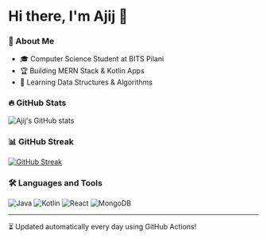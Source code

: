 # Hi there, I'm Ajij 👋

### 🚀 About Me
- 🎓 Computer Science Student at BITS Pilani
- 🏆 Building MERN Stack & Kotlin Apps
- 🎯 Learning Data Structures & Algorithms

### 🔥 GitHub Stats
![Ajij's GitHub stats](https://github-readme-stats.vercel.app/api?username=Ajij01&show_icons=true&theme=radical)

### 📊 GitHub Streak
[![GitHub Streak](https://streak-stats.demolab.com/?user=Ajij01&theme=radical)](https://git.io/streak-stats)

### 🛠️ Languages and Tools
![Java](https://img.shields.io/badge/Java-ED8B00?style=for-the-badge&logo=openjdk&logoColor=white) 
![Kotlin](https://img.shields.io/badge/Kotlin-0095D5?style=for-the-badge&logo=kotlin&logoColor=white)
![React](https://img.shields.io/badge/React-20232A?style=for-the-badge&logo=react&logoColor=61DAFB)
![MongoDB](https://img.shields.io/badge/MongoDB-4EA94B?style=for-the-badge&logo=mongodb&logoColor=white)

---
⏳ Updated automatically every day using GitHub Actions!

